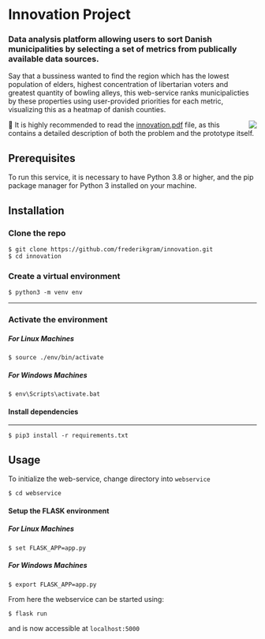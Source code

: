 # Innovation Project
### Data analysis platform allowing users to sort Danish municipalities by selecting a set of metrics from publically available data sources. 


Say that a bussiness wanted to find the region which has the lowest population of elders, highest concentration of libertarian voters and greatest quantity of bowling alleys, this web-service ranks municipalicties by these properties using user-provided priorities for each metric, visualizing this as a heatmap of danish counties.

<img align="right" src="[doc/subpagelist.png](https://github.com/frederikgram/Geodemographic_Identification/blob/master/example.jpg?raw=true)">

📌 It is highly recommended to read the [innovation.pdf](https://github.com/frederikgram/Geodemographic-Identification-Protoype-and-Report/blob/master/innovation.pdf) file, as this contains a detailed description of both the problem and the prototype itself.

## Prerequisites
To run this service, it is necessary to have Python 3.8 or higher, and the pip package manager for Python 3 installed on your machine.
## Installation

### Clone the repo

```
$ git clone https://github.com/frederikgram/innovation.git
$ cd innovation
```

### Create a virtual environment


```
$ python3 -m venv env
```

---
### Activate the environment
##### For Linux Machines

```
$ source ./env/bin/activate
```

##### For Windows Machines

```
$ env\Scripts\activate.bat
```

#### Install dependencies
---

```
$ pip3 install -r requirements.txt
```

## Usage
To initialize the web-service, change directory into `webservice`
```
$ cd webservice
```


#### Setup the FLASK environment

##### For Linux Machines

```
$ set FLASK_APP=app.py
```

##### For Windows Machines

```
$ export FLASK_APP=app.py
```
From here the webservice can be started using:
```
$ flask run
```
and is now accessible at `localhost:5000`

